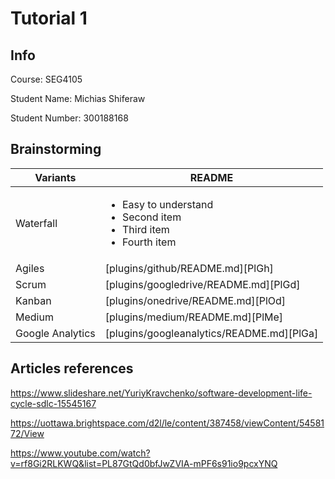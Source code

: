 # Tutorial 1

## Info
Course: SEG4105

Student Name: Michias Shiferaw

Student Number: 300188168

## Brainstorming



| Variants | README |
| ------ | ------ |
| Waterfall | <ul> <li>Easy to understand</li>  <li>Second item</li>   <li>Third item</li>  <li>Fourth item</li></ul> |
| Agiles | [plugins/github/README.md][PlGh] |
| Scrum | [plugins/googledrive/README.md][PlGd] |
| Kanban | [plugins/onedrive/README.md][PlOd] |
| Medium | [plugins/medium/README.md][PlMe] |
| Google Analytics | [plugins/googleanalytics/README.md][PlGa] |


## Articles references

https://www.slideshare.net/YuriyKravchenko/software-development-life-cycle-sdlc-15545167

https://uottawa.brightspace.com/d2l/le/content/387458/viewContent/5458172/View


https://www.youtube.com/watch?v=rf8Gi2RLKWQ&list=PL87GtQd0bfJwZVIA-mPF6s91io9pcxYNQ